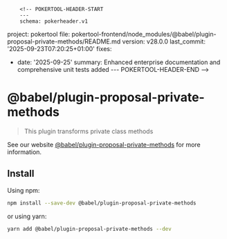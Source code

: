         <!-- POKERTOOL-HEADER-START
        ---
        schema: pokerheader.v1
project: pokertool
file: pokertool-frontend/node_modules/@babel/plugin-proposal-private-methods/README.md
version: v28.0.0
last_commit: '2025-09-23T07:20:25+01:00'
fixes:
- date: '2025-09-25'
  summary: Enhanced enterprise documentation and comprehensive unit tests added
        ---
        POKERTOOL-HEADER-END -->
# @babel/plugin-proposal-private-methods

> This plugin transforms private class methods

See our website [@babel/plugin-proposal-private-methods](https://babeljs.io/docs/en/babel-plugin-proposal-private-methods) for more information.

## Install

Using npm:

```sh
npm install --save-dev @babel/plugin-proposal-private-methods
```

or using yarn:

```sh
yarn add @babel/plugin-proposal-private-methods --dev
```
